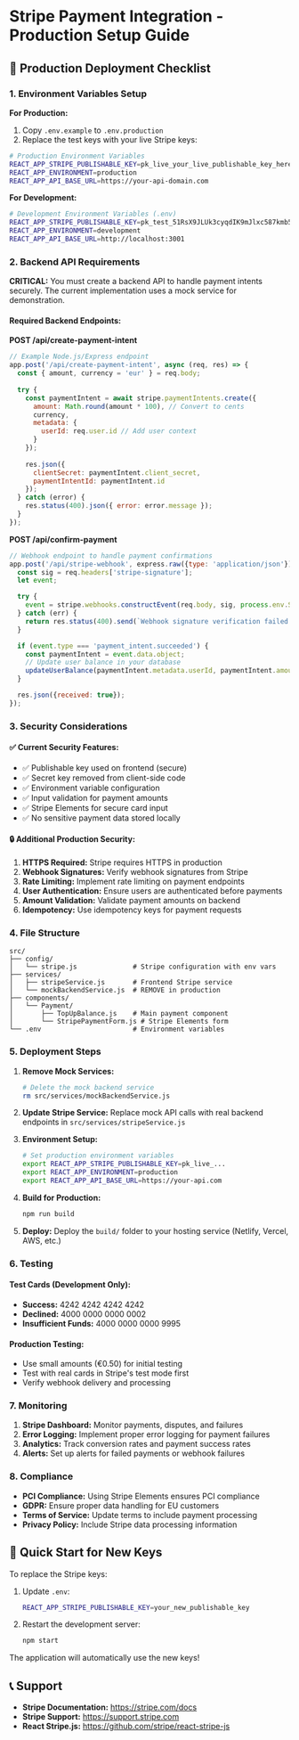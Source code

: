 # Stripe Payment Integration - Production Setup Guide

## 🚀 Production Deployment Checklist

### 1. Environment Variables Setup

**For Production:**
1. Copy `.env.example` to `.env.production`
2. Replace the test keys with your live Stripe keys:

```bash
# Production Environment Variables
REACT_APP_STRIPE_PUBLISHABLE_KEY=pk_live_your_live_publishable_key_here
REACT_APP_ENVIRONMENT=production
REACT_APP_API_BASE_URL=https://your-api-domain.com
```

**For Development:**
```bash
# Development Environment Variables (.env)
REACT_APP_STRIPE_PUBLISHABLE_KEY=pk_test_51RsX9JLUk3cyqdIK9mJlxc587kmb5DMTirSk305dGfmzW0G8DmEib7cBOlZYypJFsBVCzGs9qlybvykBFuoinenS00EWfKRijw
REACT_APP_ENVIRONMENT=development
REACT_APP_API_BASE_URL=http://localhost:3001
```

### 2. Backend API Requirements

**CRITICAL:** You must create a backend API to handle payment intents securely. The current implementation uses a mock service for demonstration.

#### Required Backend Endpoints:

**POST /api/create-payment-intent**
```javascript
// Example Node.js/Express endpoint
app.post('/api/create-payment-intent', async (req, res) => {
  const { amount, currency = 'eur' } = req.body;
  
  try {
    const paymentIntent = await stripe.paymentIntents.create({
      amount: Math.round(amount * 100), // Convert to cents
      currency,
      metadata: {
        userId: req.user.id // Add user context
      }
    });
    
    res.json({
      clientSecret: paymentIntent.client_secret,
      paymentIntentId: paymentIntent.id
    });
  } catch (error) {
    res.status(400).json({ error: error.message });
  }
});
```

**POST /api/confirm-payment**
```javascript
// Webhook endpoint to handle payment confirmations
app.post('/api/stripe-webhook', express.raw({type: 'application/json'}), (req, res) => {
  const sig = req.headers['stripe-signature'];
  let event;

  try {
    event = stripe.webhooks.constructEvent(req.body, sig, process.env.STRIPE_WEBHOOK_SECRET);
  } catch (err) {
    return res.status(400).send(`Webhook signature verification failed.`);
  }

  if (event.type === 'payment_intent.succeeded') {
    const paymentIntent = event.data.object;
    // Update user balance in your database
    updateUserBalance(paymentIntent.metadata.userId, paymentIntent.amount);
  }

  res.json({received: true});
});
```

### 3. Security Considerations

#### ✅ Current Security Features:
- ✅ Publishable key used on frontend (secure)
- ✅ Secret key removed from client-side code
- ✅ Environment variable configuration
- ✅ Input validation for payment amounts
- ✅ Stripe Elements for secure card input
- ✅ No sensitive payment data stored locally

#### 🔒 Additional Production Security:
1. **HTTPS Required:** Stripe requires HTTPS in production
2. **Webhook Signatures:** Verify webhook signatures from Stripe
3. **Rate Limiting:** Implement rate limiting on payment endpoints
4. **User Authentication:** Ensure users are authenticated before payments
5. **Amount Validation:** Validate payment amounts on backend
6. **Idempotency:** Use idempotency keys for payment requests

### 4. File Structure

```
src/
├── config/
│   └── stripe.js              # Stripe configuration with env vars
├── services/
│   ├── stripeService.js       # Frontend Stripe service
│   └── mockBackendService.js  # REMOVE in production
├── components/
│   └── Payment/
│       ├── TopUpBalance.js    # Main payment component
│       └── StripePaymentForm.js # Stripe Elements form
└── .env                       # Environment variables
```

### 5. Deployment Steps

1. **Remove Mock Services:**
   ```bash
   # Delete the mock backend service
   rm src/services/mockBackendService.js
   ```

2. **Update Stripe Service:**
   Replace mock API calls with real backend endpoints in `src/services/stripeService.js`

3. **Environment Setup:**
   ```bash
   # Set production environment variables
   export REACT_APP_STRIPE_PUBLISHABLE_KEY=pk_live_...
   export REACT_APP_ENVIRONMENT=production
   export REACT_APP_API_BASE_URL=https://your-api.com
   ```

4. **Build for Production:**
   ```bash
   npm run build
   ```

5. **Deploy:**
   Deploy the `build/` folder to your hosting service (Netlify, Vercel, AWS, etc.)

### 6. Testing

#### Test Cards (Development Only):
- **Success:** 4242 4242 4242 4242
- **Declined:** 4000 0000 0000 0002
- **Insufficient Funds:** 4000 0000 0000 9995

#### Production Testing:
- Use small amounts (€0.50) for initial testing
- Test with real cards in Stripe's test mode first
- Verify webhook delivery and processing

### 7. Monitoring

1. **Stripe Dashboard:** Monitor payments, disputes, and failures
2. **Error Logging:** Implement proper error logging for payment failures
3. **Analytics:** Track conversion rates and payment success rates
4. **Alerts:** Set up alerts for failed payments or webhook failures

### 8. Compliance

- **PCI Compliance:** Using Stripe Elements ensures PCI compliance
- **GDPR:** Ensure proper data handling for EU customers
- **Terms of Service:** Update terms to include payment processing
- **Privacy Policy:** Include Stripe data processing information

## 🔧 Quick Start for New Keys

To replace the Stripe keys:

1. Update `.env`:
   ```bash
   REACT_APP_STRIPE_PUBLISHABLE_KEY=your_new_publishable_key
   ```

2. Restart the development server:
   ```bash
   npm start
   ```

The application will automatically use the new keys!

## 📞 Support

- **Stripe Documentation:** https://stripe.com/docs
- **Stripe Support:** https://support.stripe.com
- **React Stripe.js:** https://github.com/stripe/react-stripe-js
